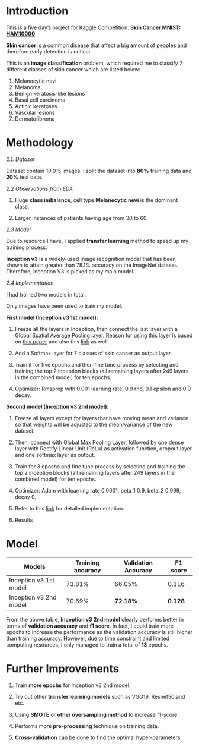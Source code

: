 # Introduction
This is a five day’s project for Kaggle Competition: <a href='https://www.kaggle.com/kmader/skin-cancer-mnist-ham10000'>**Skin Cancer MNIST: HAM10000**</a>. 

**Skin cancer** is a common disease that affect a big amount of peoples and therefore early detection is critical. 

This is an **image classification** problem, which required me to classify 7 different classes of skin cancer 
which are listed below:
1. Melanocytic nevi 
2. Melanoma 
3. Benign keratosis-like lesions
4. Basal cell carcinoma 
5. Actinic keratoses 
6. Vascular lesions 
7. Dermatofibroma


# Methodology

_2.1. Dataset_

Dataset contain 10,015 images. I split the dataset into **80%** training data and **20%** test data.

_2.2 Observations from EDA_

1.	Huge **class imbalance**, cell type **Melanecytic nevi** is the dominant class.

2.	Larger instances of patients having age from 30 to 60.

_2.3 Model_

Due to resource I have, I applied **transfer learning** method to speed up my training process. 

**Inception v3** is a widely-used image recognition model that has been shown to attain greater than 78.1% accuracy on the ImageNet dataset. Therefore, inception V3 is picked as my main model.

_2.4 Implementation_

I had trained two models in total. 

Only images have been used to train my model. 

**First model (Inception v3 1st model):**

1.	Freeze all the layers in Inception, then connect the last layer with a Global Spatial Average Pooling layer. 
Reason for using this layer is based on <a href='https://arxiv.org/pdf/1312.4400.pdf'>this paper</a> and also this <a href='https://www.quora.com/What-is-global-average-pooling'>link</a> as well. 

2.	Add a Softmax layer for 7 classes of skin cancer as output layer.

3.	Train it for five epochs and then fine tune process by selecting and training the top 2 inception 
blocks (all remaining layers after 249 layers in the combined model) for ten epochs.

4.	Optimizer: Rmsprop with 0.001 learning rate, 0.9 rho, 0.1 epsilon and 0.9 decay.

**Second model (Inception v3 2nd model):**

1.	Freeze all layers except for layers that have moving mean and variance so that 
weights will be adjusted to the mean/variance of the new dataset.

2.	Then, connect with Global Max Pooling Layer, followed by one dense layer with 
Rectify Linear Unit (ReLu) as activation function, dropout layer and one softmax layer as output.

3.	Train for 3 epochs and fine tune process by selecting and training the top 2 inception 
blocks (all remaining layers after 249 layers in the combined model) for ten epochs.

4.	Optimizer: Adam with learning rate 0.0001, beta_1 0.9, beta_2 0.999, decay 0.

5.	Refer to this <a href='https://github.com/hoang-ho/Skin_Lesions_Classification_DCNNs/blob/master/Fine_Tuning_InceptionV3.ipynb?fbclid=IwAR0ZLphprXQe2kJmy_OMAxOgIIZMmomubbSSQYD8B9wyRZaGBMsL5DHg8QU'>link</a> for detailed implementation.

3. Results

# Model
| Models | Training accuracy | Validation Accuracy | F1 score |
| ----------------- | ------------------- | -------- | -------- |
| Inception v3 1st model | 73.81% | 66.05% | 0.116 |
| Inception v3 2nd model | 70.69% | **72.18%** | **0.128** |

From the above table, **Inception v3 2nd model** clearly performs 
better in terms of **validation accuracy** and **f1 score**. In fact, 
I could train more epochs to increase the performance as the 
validation accuracy is still higher than training accuracy. 
However, due to time constraint and limited computing resources, 
I only managed to train a total of **13** epochs.

# Further Improvements

1.	Train **more epochs** for Inception v3 2nd model.

2.	Try out other **transfer learning models** such as VGG19, Resnet50 and etc.

3.	Using **SMOTE** or **other oversampling method** to increase f1-score.

4.	Performs more **pre-processing** technique on training data.

5.	**Cross-validation** can be done to find the optimal hyper-parameters.
